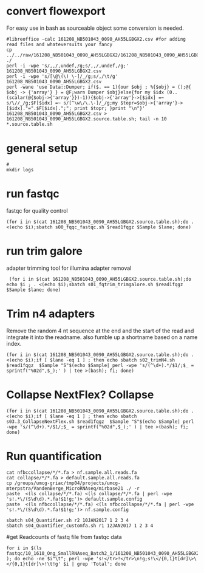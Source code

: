 # convert flowexport

For easy use in bash as sourceable object some conversion is needed. 

```
#libreoffice -calc 161208_NB501043_0090_AH55LGBGX2.csv #for adding read files and whateversuits your fancy
cp ../../raw/161208_NB501043_0090_AH55LGBGX2/161208_NB501043_0090_AH55LGBGX2.csv ./
perl -i -wpe 's/,,/,undef,/g;s/,,/,undef,/g;' 161208_NB501043_0090_AH55LGBGX2.csv
perl -i -wpe 's/[\@\(\) \-]/_/g;s/,/\t/g' 161208_NB501043_0090_AH55LGBGX2.csv
perl -wane 'use Data::Dumper; if($. == 1){our $obj ; %{$obj} = ();@{ $obj -> {'array'} } = @F;warn Dumper $obj}else{for my $idx (0..(scalar(@{$obj->{'array'}})-1)){$obj->{'array'}->[$idx] =~ s/\//_/g;$F[$idx] =~ s/[^\w\/\.\-]/_/g;my $topr=$obj->{'array'}->[$idx]."=".$F[$idx].";"; print $topr; }print "\n"}' 161208_NB501043_0090_AH55LGBGX2.csv > 161208_NB501043_0090_AH55LGBGX2.source.table.sh; tail -n 10 *.source.table.sh

```
# general setup

```
#
mkdir logs
```


# run fastqc

fastqc for quality control

```
(for i in $(cat 161208_NB501043_0090_AH55LGBGX2.source.table.sh);do . <(echo $i);sbatch s00_fqqc_fastqc.sh $read1fqgz $Sample $lane; done)

```

# run trim galore

adapter trimming tool for illumina adapter removal

```
 (for i in $(cat 161208_NB501043_0090_AH55LGBGX2.source.table.sh);do echo $i ; . <(echo $i);sbatch s01_fqtrim_trimgalore.sh $read1fqgz $Sample $lane; done)

```

# Trim n4 adapters

Remove the random 4 nt sequence at the end and the start of the read and integrate it into the readname. also fumble up a shortname based on a name index.

```
(for i in $(cat 161208_NB501043_0090_AH55LGBGX2.source.table.sh);do . <(echo $i);if [ $lane -eq 1 ] ; then echo sbatch s02_trimN4.sh $read1fqgz  $Sample "S"$(echo $Sample| perl -wpe 's/(^\d+).*/$1/;$_ = sprintf("%02d",$_);' ) | tee >(bash); fi; done)
```

# Collapse NextFlex? Collapse

```
(for i in $(cat 161208_NB501043_0090_AH55LGBGX2.source.table.sh);do . <(echo $i);if [ $lane -eq 1 ] ; then echo sbatch s03.3_CollapseNextFlex.sh $read1fqgz  $Sample "S"$(echo $Sample| perl -wpe 's/(^\d+).*/$1/;$_ = sprintf("%02d",$_);' ) | tee >(bash); fi; done)

```

# Run quantification

```
cat nfbccollapse/*/*.fa > nf.sample.all.reads.fa
cat collapse/*/*.fa > default.sample.all.reads.fa
cp /groups/umcg-griac/tmp04/projects/umcg-mterpstra/VandenBerge_MicroRNAseq/mirbase21 ./ -r
paste  <(ls collapse/*/*.fa) <(ls collapse/*/*.fa | perl -wpe 's!.*\/(S\d\d).*.fa!$1!g;')> default.sample.config
paste  <(ls nfbccollapse/*/*.fa) <(ls nfbccollapse/*/*.fa | perl -wpe 's!.*\/(S\d\d).*.fa!$1!g;')> nf.sample.config
 
sbatch s04_Quantifier.sh r2 10JAN2017 1 2 3 4
sbatch s04_Quantifier_customfa.sh r1 12JAN2017 1 2 3 4

```

#get Readcounts of fastq file from fastqc data

```
for i in $(ls  fastqc/10_1610_Ong_SmallRNAseq_Batch2_1/161208_NB501043_0090_AH55LGBGX2_L1_TAGCTT_fastqc.html ); do echo -ne $i"\t"; perl -wpe 's!</tr>!</tr>\n!g;s!\</{0,1}t[dr]\>\</{0,1}t[dr]\>!\t!g' $i | grep 'Total'; done
```


